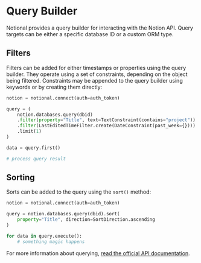 # Query Builder #

Notional provides a query builder for interacting with the Notion API.  Query targets
can be either a specific database ID or a custom ORM type.

## Filters ##

Filters can be added for either timestamps or properties using the query builder.  They
operate using a set of constraints, depending on the object being filtered.  Constraints
may be appended to the query builder using keywords or by creating them directly:

```python
notion = notional.connect(auth=auth_token)

query = (
    notion.databases.query(dbid)
    .filter(property="Title", text=TextConstraint(contains="project"))
    .filter(LastEditedTimeFilter.create(DateConstraint(past_week={})))
    .limit(1)
)

data = query.first()

# process query result
```

## Sorting ##

Sorts can be added to the query using the `sort()` method:

```python
notion = notional.connect(auth=auth_token)

query = notion.databases.query(dbid).sort(
    property="Title", direction=SortDirection.ascending
)

for data in query.execute():
    # something magic happens
```

For more information about querying,
[read the official API documentation](https://developers.notion.com/reference/post-database-query).
